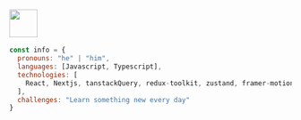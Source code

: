 ### <img src="https://media.giphy.com/media/VgCDAzcKvsR6OM0uWg/giphy.gif" width="50"> 

```javascript
const info = {
  pronouns: "he" | "him",
  languages: [Javascript, Typescript],
  technologies: [
    React, Nextjs, tanstackQuery, redux-toolkit, zustand, framer-motion
  ],
  challenges: "Learn something new every day"
}
```
